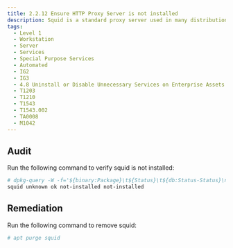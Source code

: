 ```yaml
---
title: 2.2.12 Ensure HTTP Proxy Server is not installed
description: Squid is a standard proxy server used in many distributions and environments.
tags:
  - Level 1
  - Workstation
  - Server
  - Services
  - Special Purpose Services
  - Automated
  - IG2
  - IG3
  - 4.8 Uninstall or Disable Unnecessary Services on Enterprise Assets and Software
  - T1203
  - T1210
  - T1543
  - T1543.002
  - TA0008
  - M1042
---
```


## Audit
Run the following command to verify squid is not installed:
```bash
# dpkg-query -W -f='${binary:Package}\t${Status}\t${db:Status-Status}\n' squid
squid unknown ok not-installed not-installed
```

## Remediation
Run the following command to remove squid:
```bash
# apt purge squid
```
